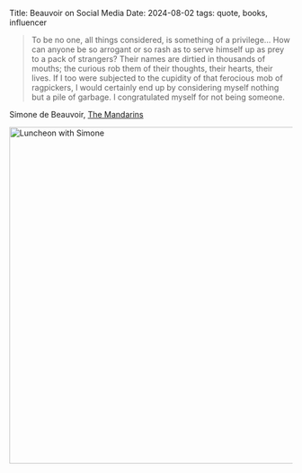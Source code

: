 Title: Beauvoir on Social Media
Date: 2024-08-02
tags: quote, books, influencer

> To be no one, all things considered, is something of a privilege... How can anyone be so arrogant or so rash as to serve himself up as prey to a pack of strangers? Their names are dirtied in thousands of mouths; the curious rob them of their thoughts, their hearts, their lives. If I too were subjected to the cupidity of that ferocious mob of ragpickers, I would certainly end up by considering myself nothing but a pile of garbage. I congratulated myself for not being someone.

Simone de Beauvoir, [The Mandarins](https://en.wikipedia.org/wiki/The_Mandarins)

<a href="https://www.flickr.com/photos/pigmonkey/53898707394/in/dateposted/" title="Luncheon with Simone"><img src="https://live.staticflickr.com/65535/53898707394_a83e3e5274_c.jpg" width="800" height="600" alt="Luncheon with Simone"/></a>
